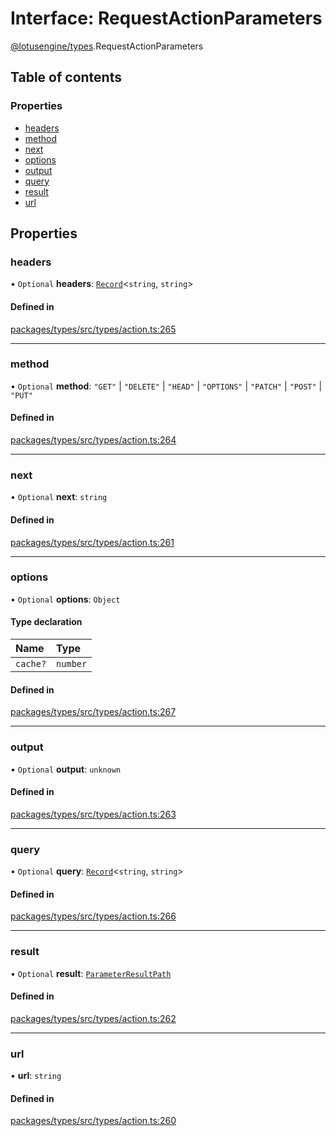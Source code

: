 # Interface: RequestActionParameters

[@lotusengine/types](../wiki/@lotusengine.types).RequestActionParameters

## Table of contents

### Properties

- [headers](../wiki/@lotusengine.types.RequestActionParameters#headers)
- [method](../wiki/@lotusengine.types.RequestActionParameters#method)
- [next](../wiki/@lotusengine.types.RequestActionParameters#next)
- [options](../wiki/@lotusengine.types.RequestActionParameters#options)
- [output](../wiki/@lotusengine.types.RequestActionParameters#output)
- [query](../wiki/@lotusengine.types.RequestActionParameters#query)
- [result](../wiki/@lotusengine.types.RequestActionParameters#result)
- [url](../wiki/@lotusengine.types.RequestActionParameters#url)

## Properties

### headers

• `Optional` **headers**: [`Record`](../wiki/@lotusengine.types.%3Cinternal%3E#record)<`string`, `string`\>

#### Defined in

[packages/types/src/types/action.ts:265](https://github.com/lotusengine/sdk/blob/f1f5297/packages/types/src/types/action.ts#L265)

___

### method

• `Optional` **method**: ``"GET"`` \| ``"DELETE"`` \| ``"HEAD"`` \| ``"OPTIONS"`` \| ``"PATCH"`` \| ``"POST"`` \| ``"PUT"``

#### Defined in

[packages/types/src/types/action.ts:264](https://github.com/lotusengine/sdk/blob/f1f5297/packages/types/src/types/action.ts#L264)

___

### next

• `Optional` **next**: `string`

#### Defined in

[packages/types/src/types/action.ts:261](https://github.com/lotusengine/sdk/blob/f1f5297/packages/types/src/types/action.ts#L261)

___

### options

• `Optional` **options**: `Object`

#### Type declaration

| Name | Type |
| :------ | :------ |
| `cache?` | `number` |

#### Defined in

[packages/types/src/types/action.ts:267](https://github.com/lotusengine/sdk/blob/f1f5297/packages/types/src/types/action.ts#L267)

___

### output

• `Optional` **output**: `unknown`

#### Defined in

[packages/types/src/types/action.ts:263](https://github.com/lotusengine/sdk/blob/f1f5297/packages/types/src/types/action.ts#L263)

___

### query

• `Optional` **query**: [`Record`](../wiki/@lotusengine.types.%3Cinternal%3E#record)<`string`, `string`\>

#### Defined in

[packages/types/src/types/action.ts:266](https://github.com/lotusengine/sdk/blob/f1f5297/packages/types/src/types/action.ts#L266)

___

### result

• `Optional` **result**: [`ParameterResultPath`](../wiki/@lotusengine.types#parameterresultpath)

#### Defined in

[packages/types/src/types/action.ts:262](https://github.com/lotusengine/sdk/blob/f1f5297/packages/types/src/types/action.ts#L262)

___

### url

• **url**: `string`

#### Defined in

[packages/types/src/types/action.ts:260](https://github.com/lotusengine/sdk/blob/f1f5297/packages/types/src/types/action.ts#L260)
